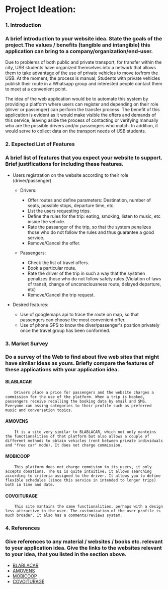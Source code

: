 Project Ideation:
=================
### 1. Introduction
   ### A brief introduction to your website idea. State the goals of the project.The values / benefits (tangible and intangible) this application can bring to a company/organization/end-user.

   Due to problems of both public and private transport, for transfer within the city, USB students have organized themselves into a network that allows them to take advantage of the use of private vehicles to move to/from the USB. At the moment, the process is manual; Students with private vehicles publish their route in a Whatsapp group and interested people contact them to meet at a convenient point.

   The idea of the web application would be to automate this system by providing a platform where users can register and depending on their role (driver or passenger) can perform the transfer process. The benefit of this application is evident as it would make visible the offers and demands of this service, leaving aside the process of contacting or verifying manually who are the possible drivers and/or passengers who match. In addition, it would serve to collect data on the transport needs of USB students.

### 2. Expected List of Features
   ### A brief list of features that you expect your website to support. Brief justifications for including these features.

   - Users registration on the website according to their role (driver/passenger)

     - Drivers:

       - Offer routes and define parameters: Destination, number of seats, possible stops, departure time, etc.
       - List the users requesting trips.
       - Define the rules for the trip: eating, smoking, listen to music, etc inside the vehicle.
       - Rate the passanger of the trip, so that the system penalizes those who do not follow the rules and thus guarantee a good service.
       - Remove/Cancel the offer.

     - Passengers:

       - Check the list of travel offers.
       - Book a particular route.
       - Rate the driver of the trip in such a way that the systmen penalizes those who do not follow safety rules (Violation of laws of transit, change of unconsciousness route, delayed departure, etc)
       - Remove/Cancel the trip request.


   - Desired features:

     - Use of googlemaps api to trace the route on map, so that passengers can choose the most convenient offer.
     - Use of phone GPS to know the diver/passenger's position privately once the travel group has been conformed.

### 3. Market Survey
   ### Do a survey of the Web to find about five web sites that might have similar ideas as yours. Briefly compare the features of these applications with your application idea.

   #### BLABLACAR
        Drivers place a price for passengers and the website charges a commission for the use of the platform. When a trip is booked, passengers receive recalling the booking data by email and SMS. Everyone can assing categories to their profile such as preferred music and conversation topics.

   #### AMOVENS
        It is a site very similar to BLABLACAR, which not only manteins the functionalities of that platform but also allows a couple of different methods to obtain vehicles (rent between private individuals and "free car" mode). It does not charge commission.

   #### MOBICOOP
        This platform does not charge commision to its users, it only accepts donations. The UI is quite intuitive; it allows searching according to criteria assigned to the driver. It allows you to define flexible schedules (since this service in intended to longer trips) both in time and date.

   #### COVOITURAGE
        This site mantains the same functionalities, perhaps with a design less attractive to the user. The customization of the user profile is much broader. It also has a comments/reviews system. 

### 4. References
   ### Give references to any material / websites / books etc. relevant to your application idea. Give the links to the websites relevant to your idea, that you listed in the section above.

   * [BLABLACAR](https://www.blablacar.es/)
   * [AMOVENS](https://amovens.com/)
   * [MOBICOOP](https://www.mobicoop.fr/)
   * [COVOITURAGE](https://www.covoiturage.ca/)

